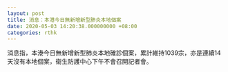 ```yaml
---
layout: post
title: 消息：本港今日無新增新型肺炎本地個案
date: 2020-05-03 14:20:38.000000000 +08:00
categories: rthk
---
```


消息指，本港今日無新增新型肺炎本地確診個案，累計維持1039宗，亦是連續14天沒有本地個案，衞生防護中心下午不會召開記者會。
